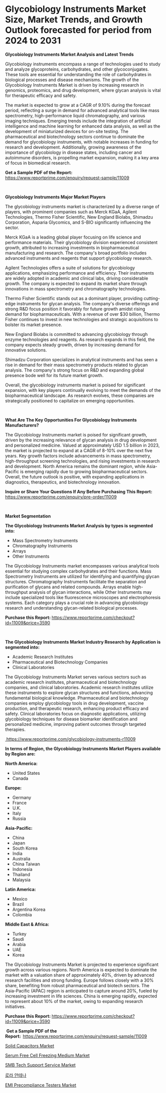 <p><h1>Glycobiology Instruments Market Size, Market Trends, and Growth Outlook forecasted for period from 2024 to 2031</h1></p><p><strong>Glycobiology Instruments Market Analysis and Latest Trends</strong></p>
<p><p>Glycobiology instruments encompass a range of technologies used to study and analyze glycoproteins, carbohydrates, and other glycoconjugates. These tools are essential for understanding the role of carbohydrates in biological processes and disease mechanisms. The growth of the Glycobiology Instruments Market is driven by increasing research in genomics, proteomics, and drug development, where glycan analysis is vital for therapeutic efficacy and safety.</p><p>The market is expected to grow at a CAGR of 9.10% during the forecast period, reflecting a surge in demand for advanced analytical tools like mass spectrometry, high-performance liquid chromatography, and various imaging techniques. Emerging trends include the integration of artificial intelligence and machine learning for enhanced data analysis, as well as the development of miniaturized devices for on-site testing. The pharmaceutical and biotechnology sectors continue to dominate the demand for glycobiology instruments, with notable increases in funding for research and development. Additionally, growing awareness of the importance of glycobiology in disease states, including cancer and autoimmune disorders, is propelling market expansion, making it a key area of focus in biomedical research.</p></p>
<p><strong>Get a Sample PDF of the Report:&nbsp;</strong> <a href="https://www.reportprime.com/enquiry/request-sample/11009">https://www.reportprime.com/enquiry/request-sample/11009</a></p>
<p>&nbsp;</p>
<p><strong>Glycobiology Instruments Major Market Players</strong></p>
<p><p>The glycobiology instruments market is characterized by a diverse range of players, with prominent companies such as Merck KGaA, Agilent Technologies, Thermo Fisher Scientific, New England Biolabs, Shimadzu Corporation, Asparia Glycomics, and S-BIO significantly influencing the sector.</p><p>Merck KGaA is a leading global player focusing on life science and performance materials. Their glycobiology division experienced consistent growth, attributed to increasing investments in biopharmaceutical manufacturing and research. The company's broad portfolio includes advanced instruments and reagents that support glycobiology research.</p><p>Agilent Technologies offers a suite of solutions for glycobiology applications, emphasizing performance and efficiency. Their instruments are widely adopted in academic and clinical labs, driving considerable growth. The company is expected to expand its market share through innovations in mass spectrometry and chromatography technologies.</p><p>Thermo Fisher Scientific stands out as a dominant player, providing cutting-edge instruments for glycan analysis. The company's diverse offerings and strong R&D focus position it favorably for future growth amidst rising demand for biopharmaceuticals. With a revenue of over $30 billion, Thermo Fisher continues to invest in new technologies and strategic acquisitions to bolster its market presence.</p><p>New England Biolabs is committed to advancing glycobiology through enzyme technologies and reagents. As research expands in this field, the company expects steady growth, driven by increasing demand for innovative solutions.</p><p>Shimadzu Corporation specializes in analytical instruments and has seen a rise in demand for their mass spectrometry products related to glycan analysis. The company's strong focus on R&D and expanding global presence bode well for its future market growth.</p><p>Overall, the glycobiology instruments market is poised for significant expansion, with key players continually evolving to meet the demands of the biopharmaceutical landscape. As research evolves, these companies are strategically positioned to capitalize on emerging opportunities.</p></p>
<p>&nbsp;</p>
<p><strong>What Are The Key Opportunities For Glycobiology Instruments Manufacturers?</strong></p>
<p><p>The Glycobiology Instruments market is poised for significant growth, driven by the increasing relevance of glycan analysis in drug development and personalized medicine. Valued at approximately USD 1.5 billion in 2023, the market is projected to expand at a CAGR of 8-10% over the next five years. Key growth factors include advancements in mass spectrometry, high-throughput screening technologies, and rising investments in research and development. North America remains the dominant region, while Asia-Pacific is emerging rapidly due to growing biopharmaceutical sectors. Overall, the future outlook is positive, with expanding applications in diagnostics, therapeutics, and biotechnology innovation.</p></p>
<p><strong>Inquire or Share Your Questions If Any Before Purchasing This Report:</strong> <a href="https://www.reportprime.com/enquiry/pre-order/11009">https://www.reportprime.com/enquiry/pre-order/11009</a></p>
<p>&nbsp;</p>
<p><strong>Market Segmentation</strong></p>
<p><strong>The Glycobiology Instruments Market Analysis by types is segmented into:</strong></p>
<p><ul><li>Mass Spectrometry Instruments</li><li>Chromatography Instruments</li><li>Arrays</li><li>Other Instruments</li></ul></p>
<p><p>The Glycobiology Instruments market encompasses various analytical tools essential for studying complex carbohydrates and their functions. Mass Spectrometry Instruments are utilized for identifying and quantifying glycan structures. Chromatography Instruments facilitate the separation and purification of glycans and related compounds. Arrays enable high-throughput analysis of glycan interactions, while Other Instruments may include specialized tools like fluorescence microscopes and electrophoresis systems. Each category plays a crucial role in advancing glycobiology research and understanding glycan-related biological processes.</p></p>
<p><strong>Purchase this Report:&nbsp;</strong><a href="https://www.reportprime.com/checkout?id=11009&price=3590">https://www.reportprime.com/checkout?id=11009&price=3590</a></p>
<p>&nbsp;</p>
<p><strong>The Glycobiology Instruments Market Industry Research by Application is segmented into:</strong></p>
<p><ul><li>Academic Research Institutes</li><li>Pharmaceutical and Biotechnology Companies</li><li>Clinical Laboratories</li></ul></p>
<p><p>The Glycobiology Instruments Market serves various sectors such as academic research institutes, pharmaceutical and biotechnology companies, and clinical laboratories. Academic research institutes utilize these instruments to explore glycan structures and functions, advancing fundamental biological knowledge. Pharmaceutical and biotechnology companies employ glycobiology tools in drug development, vaccine production, and therapeutic research, enhancing product efficacy and safety. Clinical laboratories focus on diagnostic applications, utilizing glycobiology techniques for disease biomarker identification and personalized medicine, improving patient outcomes through targeted therapies.</p></p>
<p><a href="https://www.reportprime.com/glycobiology-instruments-r11009">&nbsp;https://www.reportprime.com/glycobiology-instruments-r11009</a></p>
<p><strong>In terms of Region, the Glycobiology Instruments Market Players available by Region are:</strong></p>
<p>
    <p> <strong> North America: </strong>
        <ul>
            <li>United States</li>
            <li>Canada</li>
        </ul>
        </p> 
    <p> <strong> Europe: </strong>
        <ul>
            <li>Germany</li>
            <li>France</li>
            <li>U.K.</li>
            <li>Italy</li>
            <li>Russia</li>
        </ul>
        </p> 
    <p> <strong> Asia-Pacific: </strong>
        <ul>
            <li>China</li>
            <li>Japan</li>
            <li>South Korea</li>
            <li>India</li>
            <li>Australia</li>
            <li>China Taiwan</li>
            <li>Indonesia</li>
            <li>Thailand</li>
            <li>Malaysia</li>
        </ul>
        </p> 
    <p> <strong> Latin America: </strong>
        <ul>
            <li>Mexico</li>
            <li>Brazil</li>
            <li>Argentina Korea</li>
            <li>Colombia</li>
        </ul>
        </p> 
    <p> <strong> Middle East & Africa: </strong>
        <ul>
            <li>Turkey</li>
            <li>Saudi</li>
            <li>Arabia</li>
            <li>UAE</li>
            <li>Korea</li>
        </ul>
    </p>
    </p>
<p><p>The Glycobiology Instruments Market is projected to experience significant growth across various regions. North America is expected to dominate the market with a valuation share of approximately 40%, driven by advanced research facilities and strong funding. Europe follows closely with a 30% share, benefiting from robust pharmaceutical and biotech sectors. The Asia-Pacific (APAC) region is anticipated to capture around 20%, fueled by increasing investment in life sciences. China is emerging rapidly, expected to represent about 10% of the market, owing to expanding research initiatives.</p></p>
<p><strong>Purchase this Report: </strong><a href="https://www.reportprime.com/checkout?id=11009&price=3590">https://www.reportprime.com/checkout?id=11009&price=3590</a></p>
<p>&nbsp;<strong>Get a Sample PDF of the Report:&nbsp;&nbsp;</strong><a href="https://www.reportprime.com/enquiry/request-sample/11009">https://www.reportprime.com/enquiry/request-sample/11009</a></p>
<p><strong></strong></p>
<p><p><a href="https://www.linkedin.com/pulse/what-growth-drivers-solid-capacitors-market-comprehensive-quqwe?trackingId=RWJcJ50CTxmTgDWH%2BrBuVg%3D%3D">Solid Capacitors Market</a></p><p><a href="https://github.com/gdfhhhj/Market-Research-Report-List-6/blob/main/serum-free-cell-freezing-medium-market.md">Serum Free Cell Freezing Medium Market</a></p><p><a href="https://medium.com/@karleeprice2004/the-smb-tech-support-service-market-decisions-are-mostly-driven-by-resource-optimization-and-b5ddde16731f">SMB Tech Support Service Market</a></p><p><a href="https://github.com/sougarounis/Market-Research-Report-List-6/blob/main/79370126835.md">로라 안테나</a></p><p><a href="https://medium.com/@gazmirbaku131/the-growth-of-the-emi-precompliance-testers-market-has-been-significant-driven-by-various-bff49635c2e2">EMI Precompliance Testers Market</a></p></p>